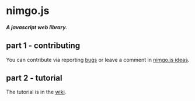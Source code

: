 # nimgo.js
##### A javascript web library.
## part 1  - contributing
You can contribute via reporting [bugs](https://github.com/rvid19/nimgo.js/issues) or leave a comment in [nimgo.js ideas](https://github.com/rvid19/nimgo.js/discussions/1 "nimgo.js ideas").
## part 2  - tutorial
The tutorial is in the [wiki](https://github.com/rvid19/nimgo.js/wiki).
